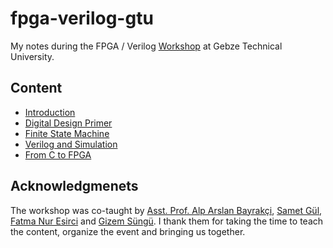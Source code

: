 # fpga-verilog-gtu
My notes during the FPGA / Verilog [Workshop](https://www.gtu.edu.tr/icerik/9/15268/display.aspx) at Gebze Technical University.


## Content
- [Introduction](notes/01%20-%20intro.md)
- [Digital Design Primer](notes/02%20-%20digital%20design.md)
- [Finite State Machine](notes/03%20-%20FSM.md)
- [Verilog and Simulation](notes/04%20-%20verilog.md)
- [From C to FPGA](notes/05%20-%20c%20to%20fpga.md)

## Acknowledgmenets
The workshop was co-taught by [Asst. Prof. Alp Arslan Bayrakçi](https://bilmuh.gtu.edu.tr/~bayrakci/), [Samet Gül](https://www.gtu.edu.tr/tr/personel/98/38263514/display.aspx), [Fatma Nur Esirci](https://www.gtu.edu.tr/tr/personel/98/171042103/display.aspx) and [Gizem Süngü](https://www.gizemsungu.com/). I thank them for taking the time to teach the content, organize the event and bringing us together.
